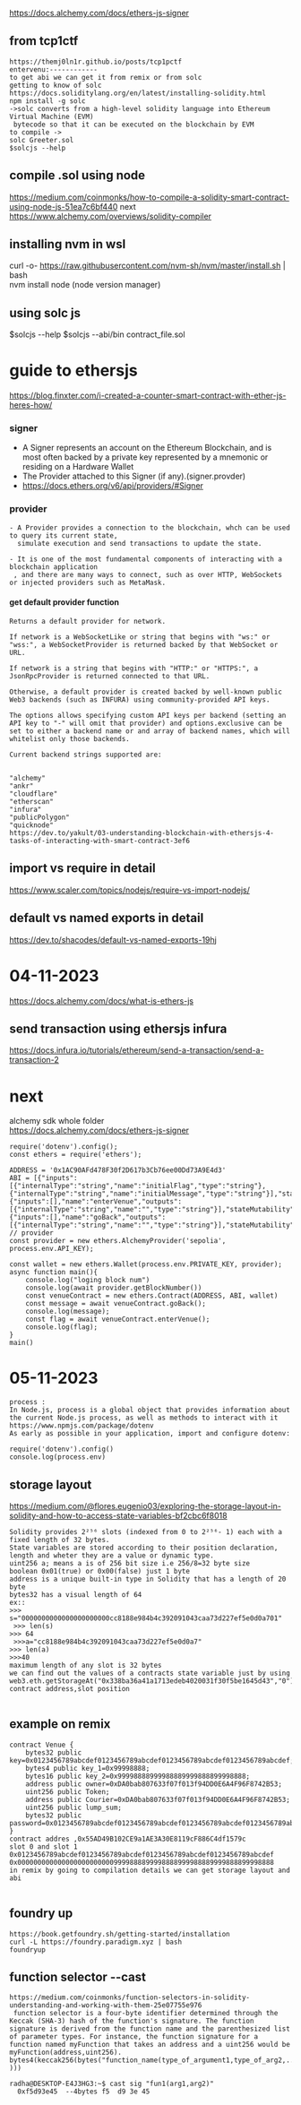 https://docs.alchemy.com/docs/ethers-js-signer
## from tcp1ctf
```
https://themj0ln1r.github.io/posts/tcp1pctf
entervenu:------------
to get abi we can get it from remix or from solc
getting to know of solc
https://docs.soliditylang.org/en/latest/installing-solidity.html
npm install -g solc
->solc converts from a high-level solidity language into Ethereum Virtual Machine (EVM)
 bytecode so that it can be executed on the blockchain by EVM
to compile ->
solc Greeter.sol
$solcjs --help
```
## compile .sol using node
https://medium.com/coinmonks/how-to-compile-a-solidity-smart-contract-using-node-js-51ea7c6bf440
next
https://www.alchemy.com/overviews/solidity-compiler

## installing nvm in wsl
curl -o- https://raw.githubusercontent.com/nvm-sh/nvm/master/install.sh | bash
<br>
nvm install node (node version manager)
## using solc js
$solcjs --help
$solcjs --abi/bin contract_file.sol
# guide to ethersjs
https://blog.finxter.com/i-created-a-counter-smart-contract-with-ether-js-heres-how/
### signer
- A Signer represents an account on the Ethereum Blockchain, and is most often backed by a private key represented by a mnemonic or residing on a Hardware Wallet
- The Provider attached to this Signer (if any).(signer.provder)
- https://docs.ethers.org/v6/api/providers/#Signer
### provider
```
- A Provider provides a connection to the blockchain, whch can be used to query its current state,
  simulate execution and send transactions to update the state.

- It is one of the most fundamental components of interacting with a blockchain application
 , and there are many ways to connect, such as over HTTP, WebSockets or injected providers such as MetaMask.
```
#### get default provider function

```
Returns a default provider for network.

If network is a WebSocketLike or string that begins with "ws:" or "wss:", a WebSocketProvider is returned backed by that WebSocket or URL.

If network is a string that begins with "HTTP:" or "HTTPS:", a JsonRpcProvider is returned connected to that URL.

Otherwise, a default provider is created backed by well-known public Web3 backends (such as INFURA) using community-provided API keys.

The options allows specifying custom API keys per backend (setting an API key to "-" will omit that provider) and options.exclusive can be set to either a backend name or and array of backend names, which will whitelist only those backends.

Current backend strings supported are:


"alchemy"
"ankr"
"cloudflare"
"etherscan"
"infura"
"publicPolygon"
"quicknode"
https://dev.to/yakult/03-understanding-blockchain-with-ethersjs-4-tasks-of-interacting-with-smart-contract-3ef6
```
## import vs require in detail
https://www.scaler.com/topics/nodejs/require-vs-import-nodejs/
## default vs named exports in detail
https://dev.to/shacodes/default-vs-named-exports-19hj
# 04-11-2023
https://docs.alchemy.com/docs/what-is-ethers-js
## send transaction using ethersjs infura 
https://docs.infura.io/tutorials/ethereum/send-a-transaction/send-a-transaction-2
# next
alchemy sdk whole folder
<br>
https://docs.alchemy.com/docs/ethers-js-signer 
```
require('dotenv').config();
const ethers = require('ethers');

ADDRESS = '0x1AC90AFd478F30f2D617b3Cb76ee00Dd73A9E4d3'
ABI = [{"inputs":[{"internalType":"string","name":"initialFlag","type":"string"},{"internalType":"string","name":"initialMessage","type":"string"}],"stateMutability":"nonpayable","type":"constructor"},{"inputs":[],"name":"enterVenue","outputs":[{"internalType":"string","name":"","type":"string"}],"stateMutability":"view","type":"function"},{"inputs":[],"name":"goBack","outputs":[{"internalType":"string","name":"","type":"string"}],"stateMutability":"view","type":"function"}]
// provider
const provider = new ethers.AlchemyProvider('sepolia', process.env.API_KEY);

const wallet = new ethers.Wallet(process.env.PRIVATE_KEY, provider);
async function main(){
    console.log("loging block num")
    console.log(await provider.getBlockNumber())
    const venueContract = new ethers.Contract(ADDRESS, ABI, wallet)
    const message = await venueContract.goBack();
    console.log(message);
    const flag = await venueContract.enterVenue(); 
    console.log(flag);
}
main()
```
# 05-11-2023
```
process :
In Node.js, process is a global object that provides information about the current Node.js process, as well as methods to interact with it
https://www.npmjs.com/package/dotenv
As early as possible in your application, import and configure dotenv:

require('dotenv').config()
console.log(process.env)
```
## storage layout
https://medium.com/@flores.eugenio03/exploring-the-storage-layout-in-solidity-and-how-to-access-state-variables-bf2cbc6f8018
```
Solidity provides 2²⁵⁶ slots (indexed from 0 to 2²⁵⁶- 1) each with a fixed length of 32 bytes.
State variables are stored according to their position declaration, length and wheter they are a value or dynamic type.
uint256 a; means a is of 256 bit size i.e 256/8=32 byte size
boolean 0x01(true) or 0x00(false) just 1 byte
address is a unique built-in type in Solidity that has a length of 20 byte
bytes32 has a visual length of 64
ex::
>>> s="0000000000000000000000cc8188e984b4c392091043caa73d227ef5e0d0a701"
 >>> len(s)
>>> 64
 >>>a="cc8188e984b4c392091043caa73d227ef5e0d0a7"
>>> len(a)
>>>40  
maximum length of any slot is 32 bytes
we can find out the values of a contracts state variable just by using
web3.eth.getStorageAt("0x338ba36a41a1713edeb4020031f30f5be1645d43","0")-contract address,slot position
 
```
## example on remix
```
contract Venue {
    bytes32 public key=0x0123456789abcdef0123456789abcdef0123456789abcdef0123456789abcdef;
    bytes4 public key_1=0x99998888;
    bytes16 public key_2=0x99998888999988889999888899998888;
    address public owner=0xDA0bab807633f07f013f94DD0E6A4F96F8742B53;
    uint256 public Token;
    address public Courier=0xDA0bab807633f07f013f94DD0E6A4F96F8742B53;
    uint256 public lump_sum;
    bytes32 public password=0x0123456789abcdef0123456789abcdef0123456789abcdef0123456789abcdef;
}
contract addres ,0x55AD49B102CE9a1AE3A30E8119cF886C4df1579c
slot 0 and slot 1
0x0123456789abcdef0123456789abcdef0123456789abcdef0123456789abcdef
0x0000000000000000000000009999888899998888999988889999888899998888
in remix by going to compilation details we can get storage layout and abi


```
## foundry up
```
https://book.getfoundry.sh/getting-started/installation
curl -L https://foundry.paradigm.xyz | bash
foundryup
```
## function selector --cast
```
https://medium.com/coinmonks/function-selectors-in-solidity-understanding-and-working-with-them-25e07755e976
 function selector is a four-byte identifier determined through the Keccak (SHA-3) hash of the function's signature. The function signature is derived from the function name and the parenthesized list of parameter types. For instance, the function signature for a function named myFunction that takes an address and a uint256 would be myFunction(address,uint256).
bytes4(keccak256(bytes("function_name(type_of_argument1,type_of_arg2,..)" )))

radha@DESKTOP-E4J3HG3:~$ cast sig "fun1(arg1,arg2)"
  0xf5d93e45  --4bytes f5  d9 3e 45
```
